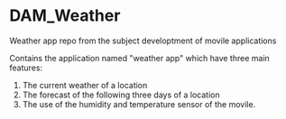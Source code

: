 # DAM_Weather
Weather app repo from the subject developtment of movile applications

Contains the application named "weather app" which have three main features:
1. The current weather of a location
2. The forecast of the following three days of a location
3. The use of the humidity and temperature sensor of the movile.
